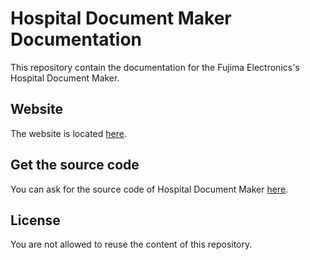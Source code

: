 # Hospital Document Maker Documentation
This repository contain the documentation for the Fujima Electronics's
Hospital Document Maker.

## Website
The website is located [here](https://fujimaelectronics.github.io/Hospital-Document-Maker-Documentation/).

## Get the source code
You can ask for the source code of Hospital Document Maker [here](https://docs.google.com/forms/d/e/1FAIpQLSd1fQ-_-DvcPuzKodMnm85trNKvZDzMkxOXgyQuBZp69dqs8w/viewform?usp=header).

## License
You are not allowed to reuse the content of this repository.
